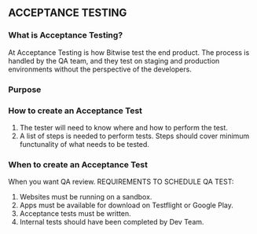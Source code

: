 ## ACCEPTANCE TESTING
### What is Acceptance Testing?
At Acceptance Testing is how Bitwise test the end product.  The process is handled by the QA team, and they test on staging and production environments without the perspective of the developers.

### Purpose

### How to create an Acceptance Test
1) The tester will need to know where and how to perform the test.
2) A list of steps is needed to perform tests.
Steps should cover minimum functunality of what needs to be tested.

### When to create an Acceptance Test
When you want QA review.
REQUIREMENTS TO SCHEDULE QA TEST:
1) Websites must be running on a sandbox.
2) Apps must be available for download on Testflight or Google Play.
3) Acceptance tests must be written.
4) Internal tests should have been completed by Dev Team.